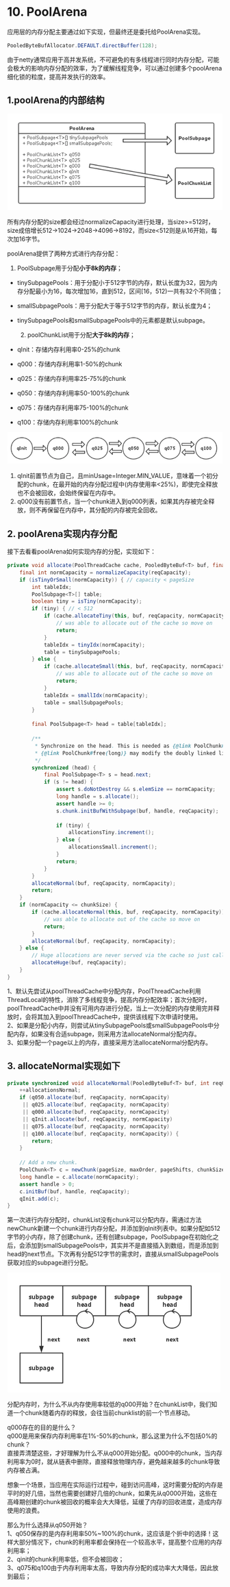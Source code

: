 # 10. PoolArena

应用层的内存分配主要通过如下实现，但最终还是委托给PoolArena实现。

```java
PooledByteBufAllocator.DEFAULT.directBuffer(128);
```

由于netty通常应用于高并发系统，不可避免的有多线程进行同时内存分配，可能会极大的影响内存分配的效率，为了缓解线程竞争，可以通过创建多个poolArena细化锁的粒度，提高并发执行的效率。

## 1.poolArena的内部结构

![poolArena](../../../.gitbook/assets/image%20%2847%29.png)

所有内存分配的size都会经过normalizeCapacity进行处理，当size&gt;=512时，size成倍增长512-&gt;1024-&gt;2048-&gt;4096-&gt;8192，而size&lt;512则是从16开始，每次加16字节。

poolArena提供了两种方式进行内存分配：

1. PoolSubpage用于分配**小于8k的内存**；

* tinySubpagePools：用于分配小于512字节的内存，默认长度为32，因为内存分配最小为16，每次增加16，直到512，区间\[16，512\)一共有32个不同值；
* smallSubpagePools：用于分配大于等于512字节的内存，默认长度为4；
* tinySubpagePools和smallSubpagePools中的元素都是默认subpage。

   2. poolChunkList用于分配**大于8k的内存**；

* qInit：存储内存利用率0-25%的chunk
* q000：存储内存利用率1-50%的chunk
* q025：存储内存利用率25-75%的chunk
* q050：存储内存利用率50-100%的chunk
* q075：存储内存利用率75-100%的chunk
* q100：存储内存利用率100%的chunk

![poolChunkList](../../../.gitbook/assets/image%20%28238%29.png)

1. qInit前置节点为自己，且minUsage=Integer.MIN\_VALUE，意味着一个初分配的chunk，在最开始的内存分配过程中\(内存使用率&lt;25%\)，即使完全释放也不会被回收，会始终保留在内存中。
2. q000没有前置节点，当一个chunk进入到q000列表，如果其内存被完全释放，则不再保留在内存中，其分配的内存被完全回收。

## 2. poolArena实现内存分配

接下去看看poolArena如何实现内存的分配，实现如下：

```java
private void allocate(PoolThreadCache cache, PooledByteBuf<T> buf, final int reqCapacity) {
    final int normCapacity = normalizeCapacity(reqCapacity);
    if (isTinyOrSmall(normCapacity)) { // capacity < pageSize
        int tableIdx;
        PoolSubpage<T>[] table;
        boolean tiny = isTiny(normCapacity);
        if (tiny) { // < 512
            if (cache.allocateTiny(this, buf, reqCapacity, normCapacity)) {
                // was able to allocate out of the cache so move on
                return;
            }
            tableIdx = tinyIdx(normCapacity);
            table = tinySubpagePools;
        } else {
            if (cache.allocateSmall(this, buf, reqCapacity, normCapacity)) {
                // was able to allocate out of the cache so move on
                return;
            }
            tableIdx = smallIdx(normCapacity);
            table = smallSubpagePools;
        }

        final PoolSubpage<T> head = table[tableIdx];

        /**
         * Synchronize on the head. This is needed as {@link PoolChunk#allocateSubpage(int)} and
         * {@link PoolChunk#free(long)} may modify the doubly linked list as well.
         */
        synchronized (head) {
            final PoolSubpage<T> s = head.next;
            if (s != head) {
                assert s.doNotDestroy && s.elemSize == normCapacity;
                long handle = s.allocate();
                assert handle >= 0;
                s.chunk.initBufWithSubpage(buf, handle, reqCapacity);

                if (tiny) {
                    allocationsTiny.increment();
                } else {
                    allocationsSmall.increment();
                }
                return;
            }
        }
        allocateNormal(buf, reqCapacity, normCapacity);
        return;
    }
    if (normCapacity <= chunkSize) {
        if (cache.allocateNormal(this, buf, reqCapacity, normCapacity)) {
            // was able to allocate out of the cache so move on
            return;
        }
        allocateNormal(buf, reqCapacity, normCapacity);
    } else {
        // Huge allocations are never served via the cache so just call allocateHuge
        allocateHuge(buf, reqCapacity);
    }
}
```

1、默认先尝试从poolThreadCache中分配内存，PoolThreadCache利用ThreadLocal的特性，消除了多线程竞争，提高内存分配效率；首次分配时，poolThreadCache中并没有可用内存进行分配，当上一次分配的内存使用完并释放时，会将其加入到poolThreadCache中，提供该线程下次申请时使用。  
 2、如果是分配小内存，则尝试从tinySubpagePools或smallSubpagePools中分配内存，如果没有合适subpage，则采用方法allocateNormal分配内存。  
 3、如果分配一个page以上的内存，直接采用方法allocateNormal分配内存。

## 3. allocateNormal实现如下

```java
private synchronized void allocateNormal(PooledByteBuf<T> buf, int reqCapacity, int normCapacity) {
    ++allocationsNormal;
    if (q050.allocate(buf, reqCapacity, normCapacity) 
     || q025.allocate(buf, reqCapacity, normCapacity) 
     || q000.allocate(buf, reqCapacity, normCapacity) 
     || qInit.allocate(buf, reqCapacity, normCapacity) 
     || q075.allocate(buf, reqCapacity, normCapacity)
     || q100.allocate(buf, reqCapacity, normCapacity)) {
        return;
    }

    // Add a new chunk.
    PoolChunk<T> c = newChunk(pageSize, maxOrder, pageShifts, chunkSize);
    long handle = c.allocate(normCapacity);
    assert handle > 0;
    c.initBuf(buf, handle, reqCapacity);
    qInit.add(c);
}
```

第一次进行内存分配时，chunkList没有chunk可以分配内存，需通过方法newChunk新建一个chunk进行内存分配，并添加到qInit列表中。如果分配如512字节的小内存，除了创建chunk，还有创建subpage，PoolSubpage在初始化之后，会添加到smallSubpagePools中，其实并不是直接插入到数组，而是添加到head的next节点。下次再有分配512字节的需求时，直接从smallSubpagePools获取对应的subpage进行分配。

![smallSubpagePools](../../../.gitbook/assets/image%20%28289%29.png)

分配内存时，为什么不从内存使用率较低的q000开始？在chunkList中，我们知道一个chunk随着内存的释放，会往当前chunklist的前一个节点移动。

q000存在的目的是什么？  
 q000是用来保存内存利用率在1%-50%的chunk，那么这里为什么不包括0%的chunk？  
 直接弄清楚这些，才好理解为什么不从q000开始分配。q000中的chunk，当内存利用率为0时，就从链表中删除，直接释放物理内存，避免越来越多的chunk导致内存被占满。

想象一个场景，当应用在实际运行过程中，碰到访问高峰，这时需要分配的内存是平时的好几倍，当然也需要创建好几倍的chunk，如果先从q0000开始，这些在高峰期创建的chunk被回收的概率会大大降低，延缓了内存的回收进度，造成内存使用的浪费。

那么为什么选择从q050开始？  
 1、q050保存的是内存利用率50%~100%的chunk，这应该是个折中的选择！这样大部分情况下，chunk的利用率都会保持在一个较高水平，提高整个应用的内存利用率；  
 2、qinit的chunk利用率低，但不会被回收；  
 3、q075和q100由于内存利用率太高，导致内存分配的成功率大大降低，因此放到最后；

